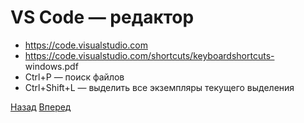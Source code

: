 # __VS Code — редактор__
 * https://code.visualstudio.com
 * https://code.visualstudio.com/shortcuts/keyboardshortcuts-
windows.pdf
 * Ctrl+P — поиск файлов
 * Ctrl+Shift+L — выделить все экземпляры текущего
выделения

[Назад](README-5.md) [Вперед](README-7.md)